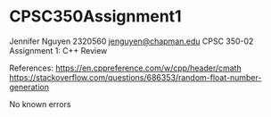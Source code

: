 # CPSC350Assignment1
Jennifer Nguyen
2320560
jenguyen@chapman.edu
CPSC 350-02
Assignment 1: C++ Review

References:
https://en.cppreference.com/w/cpp/header/cmath
https://stackoverflow.com/questions/686353/random-float-number-generation

No known errors
